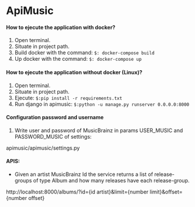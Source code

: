 # ApiMusic


#### How to ejecute the application with docker?

1. Open terminal.
2. Situate in project path.
3. Build docker with the command:
`$: docker-compose build`
4. Up docker with the command:
`$: docker-compose up`

#### How to ejecute the application without docker (Linux)?

1. Open terminal.
2. Situate in project path.
3. Ejecute:
`$:pip install -r requirements.txt`
4. Run django in apimusic:
`$:python -u manage.py runserver 0.0.0.0:8000`


#### Configuration password and username

1. Write user and password of MusicBrainz in params USER_MUSIC and PASSWORD_MUSIC of settings:

apimusic/apimusic/settings.py

#### APIS:
- Given an artist MusicBrainz Id the service returns a
list of release-groups of type Album and how many releases have each release-group.

http://localhost:8000/albums/?id={id artist}&limit={number limit}&offset={number offset}